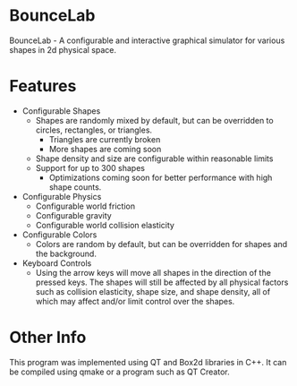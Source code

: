 # BounceLab
BounceLab - A configurable and interactive graphical simulator for various shapes in 2d physical space.
# Features
* Configurable Shapes
  * Shapes are randomly mixed by default, but can be overridden to circles, rectangles, or triangles.
    * Triangles are currently broken
    * More shapes are coming soon
  * Shape density and size are configurable within reasonable limits 
  * Support for up to 300 shapes
    * Optimizations coming soon for better performance with high shape counts.
* Configurable Physics
  * Configurable world friction
  * Configurable gravity
  * Configurable world collision elasticity
* Configurable Colors
  * Colors are random by default, but can be overridden for shapes and the background.
* Keyboard Controls
  * Using the arrow keys will move all shapes in the direction of the pressed keys. The shapes will still be affected by all physical factors such as collision elasticity, shape size, and shape density, all of which may affect and/or limit control over the shapes.
# Other Info
This program was implemented using QT and Box2d libraries in C++. It can be compiled using qmake or a program such as QT Creator. 
